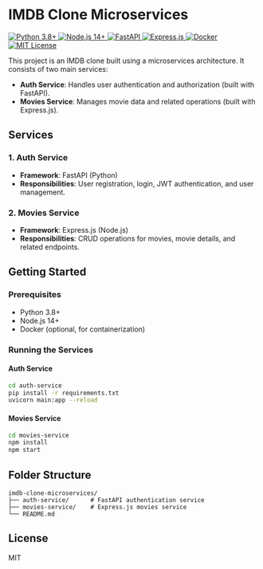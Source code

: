 # IMDB Clone Microservices

<p align="left">
    <a href="https://www.python.org/">
        <img src="https://img.shields.io/badge/Python-3.8%2B-blue?logo=python&logoColor=white" alt="Python 3.8+">
    </a>
    <a href="https://nodejs.org/">
        <img src="https://img.shields.io/badge/Node.js-14%2B-green?logo=node.js&logoColor=white" alt="Node.js 14+">
    </a>
    <a href="https://fastapi.tiangolo.com/">
        <img src="https://img.shields.io/badge/FastAPI-0.95%2B-009688?logo=fastapi&logoColor=white" alt="FastAPI">
    </a>
    <a href="https://expressjs.com/">
        <img src="https://img.shields.io/badge/Express.js-4.x-black?logo=express&logoColor=white" alt="Express.js">
    </a>
    <a href="https://www.docker.com/">
        <img src="https://img.shields.io/badge/Docker-optional-blue?logo=docker&logoColor=white" alt="Docker">
    </a>
    <a href="https://opensource.org/licenses/MIT">
        <img src="https://img.shields.io/badge/License-MIT-yellow.svg" alt="MIT License">
    </a>
</p>

This project is an IMDB clone built using a microservices architecture. It consists of two main services:

- **Auth Service**: Handles user authentication and authorization (built with FastAPI).
- **Movies Service**: Manages movie data and related operations (built with Express.js).

## Services

### 1. Auth Service

- **Framework**: FastAPI (Python)
- **Responsibilities**: User registration, login, JWT authentication, and user management.

### 2. Movies Service

- **Framework**: Express.js (Node.js)
- **Responsibilities**: CRUD operations for movies, movie details, and related endpoints.

## Getting Started

### Prerequisites

- Python 3.8+
- Node.js 14+
- Docker (optional, for containerization)

### Running the Services

#### Auth Service

```bash
cd auth-service
pip install -r requirements.txt
uvicorn main:app --reload
```

#### Movies Service

```bash
cd movies-service
npm install
npm start
```

## Folder Structure

```
imdb-clone-microservices/
├── auth-service/      # FastAPI authentication service
├── movies-service/    # Express.js movies service
└── README.md
```

## License

MIT